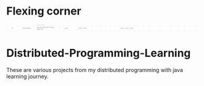 # Flexing corner
![Game là dễ](./Storage/flexing.jpg)


# Distributed-Programming-Learning
These are various projects from my distributed programming with java learning journey.


